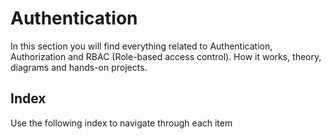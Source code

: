 # Authentication

In this section you will find everything related to Authentication, Authorization and RBAC (Role-based access control). How it works, theory, diagrams and hands-on projects.

## Index

Use the following index to navigate through each item